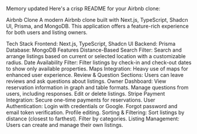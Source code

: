 
Memory updated
Here's a crisp README for your Airbnb clone:

Airbnb Clone
A modern Airbnb clone built with Next.js, TypeScript, Shadcn UI, Prisma, and MongoDB. This application offers a feature-rich experience for both users and listing owners.

Tech Stack
Frontend: Next.js, TypeScript, Shadcn UI
Backend: Prisma
Database: MongoDB
Features
Distance-Based Search Filter: Search and arrange listings based on current or selected location with a customizable radius.
Date Availability Filter: Filter listings by check-in and check-out dates to show only available properties.
Maps Integration: Heavy use of maps for enhanced user experience.
Review & Question Sections: Users can leave reviews and ask questions about listings.
Owner Dashboard:
View reservation information in graph and table formats.
Manage questions from users, including responses.
Edit or delete listings.
Stripe Payment Integration: Secure one-time payments for reservations.
User Authentication:
Login with credentials or Google.
Forgot password and email token verification.
Profile editing.
Sorting & Filtering:
Sort listings by distance (closest to farthest).
Filter by categories.
Listing Management: Users can create and manage their own listings.
